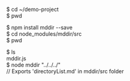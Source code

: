 $ cd ~/demo-project  
$ pwd

$ npm install mddir --save  
$ cd node_modules/mddir/src  
$ pwd  

$ ls  
mddir.js  
$ node mddir "../../../"  
// Exports 'directoryList.md' in mddir/src folder

  

